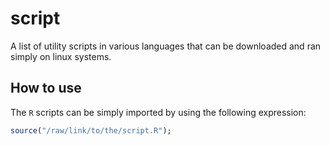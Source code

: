 # script

A list of utility scripts in various languages that can be downloaded and ran simply on linux systems. 

## How to use

The `R` scripts can be simply imported by using the following expression:
```R
source("/raw/link/to/the/script.R");
```
